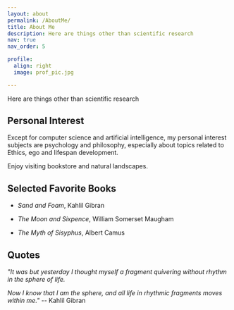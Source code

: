 ```yaml
---
layout: about
permalink: /AboutMe/
title: About Me
description: Here are things other than scientific research
nav: true
nav_order: 5

profile:
  align: right
  image: prof_pic.jpg

---
```

Here are things other than scientific research

## Personal Interest

Except for computer science and artificial intelligence, my personal interest subjects are psychology and philosophy, especially about topics related to Ethics, ego and lifespan development.

Enjoy visiting bookstore and natural landscapes.

## Selected Favorite Books

* *Sand and Foam*, Kahlil Gibran

* *The Moon and Sixpence*, William Somerset Maugham

* *The Myth of Sisyphus*, Albert Camus

## Quotes

*"It was but yesterday I thought myself a fragment quivering without rhythm in the sphere of life.*

*Now I know that I am the sphere, and all life in rhythmic fragments moves within me."*   -- Kahlil Gibran